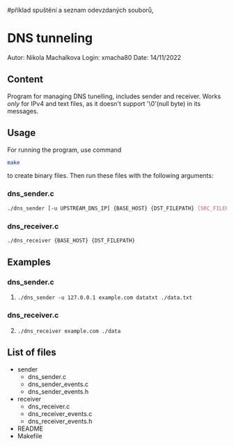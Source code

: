 #příklad spuštění a seznam odevzdaných souborů,

# DNS tunneling
Autor: Nikola Machalkova
Login: xmacha80
Date: 14/11/2022


## Content
Program for managing DNS tunelling, includes sender and receiver. 
Works _only_ for IPv4 and text files, as it doesn't support '\0'(null byte) in its messages.


## Usage
For running the program, use command 
```bash 
make
```
to create binary files. Then run these files with the following arguments:

### dns_sender.c
```bash 
./dns_sender [-u UPSTREAM_DNS_IP] {BASE_HOST} {DST_FILEPATH} [SRC_FILEPATH]
```

### dns_receiver.c
```bash 
./dns_receiver {BASE_HOST} {DST_FILEPATH}
```

## Examples
### dns_sender.c
1. `./dns_sender -u 127.0.0.1 example.com datatxt ./data.txt`
### dns_receiver.c
2. `./dns_receiver example.com ./data`


## List of files
- sender
    * dns_sender.c
    * dns_sender_events.c
    * dns_sender_events.h
- receiver
    * dns_receiver.c
    * dns_receiver_events.c
    * dns_receiver_events.h
- README
- Makefile 
